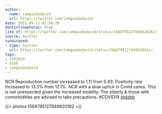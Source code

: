 ```yaml
---
author:
  name: iamguidodavid
  url: https://twitter.com/iamguidodavid/
date: 2022-09-11 02:54:39
dontinlinephotos: true
like_of: https://twitter.com/iamguidodavid/status/1568795127849820162/
source: twitter
syndicated:
- type: twitter
  url: https://twitter.com/iamguidodavid/status/1568795127849820162/
tags:
- COVID19
- dzbb
- iamguidodavid
---
```


NCR Reproduction number increased to 1.11 from 0.93. Positivity rate increased to 13.3% from 12.1%. NCR with a slow uptick in Covid cases. This is not unexpected given the increased mobility. The elderly &amp; those with comorbidities are advised to take precautions. #COVID19 [@dzbb](https://twitter.com/dzbb/) 

{{< photos 1568795127849820162 >}}